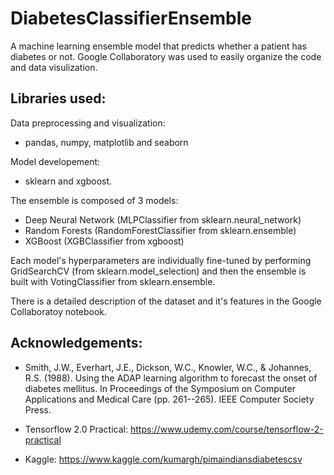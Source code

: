 # DiabetesClassifierEnsemble

A machine learning ensemble model that predicts whether a patient has diabetes or not. Google Collaboratory was used to easily organize the code and data visulization. 

## Libraries used:

Data preprocessing and visualization:

  - pandas, numpy, matplotlib and seaborn 
  
Model developement:

  - sklearn and xgboost.

The ensemble is composed of 3 models:

  - Deep Neural Network (MLPClassifier from sklearn.neural_network)
  - Random Forests (RandomForestClassifier from sklearn.ensemble)
  - XGBoost (XGBClassifier from xgboost)
  
Each model's hyperparameters are individually fine-tuned by performing GridSearchCV (from sklearn.model_selection) and then the ensemble is built with VotingClassifier from sklearn.ensemble.



There is a detailed description of the dataset and it's features in the Google Collaboratoy notebook.

## Acknowledgements:

  - Smith, J.W., Everhart, J.E., Dickson, W.C., Knowler, W.C., & Johannes, R.S. (1988). Using the ADAP learning algorithm to forecast the onset of diabetes mellitus.   In Proceedings of the Symposium on Computer Applications and Medical Care (pp. 261--265). IEEE Computer Society Press.

  - Tensorflow 2.0 Practical: https://www.udemy.com/course/tensorflow-2-practical

  - Kaggle: https://www.kaggle.com/kumargh/pimaindiansdiabetescsv
  
  
